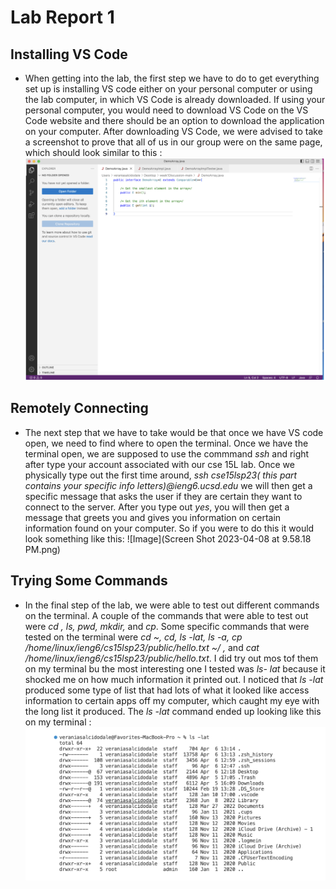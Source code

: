 # Lab Report 1
## Installing VS Code
- When getting into the lab, the first step we have to do to get everything set up is installing VS code either on your personal computer or using 
  the lab computer, in which VS Code is already downloaded.
  If using your personal computer, you would need to download VS Code on the VS Code website and there should be an option to download the application
  on your computer. After downloading VS Code, we were advised to take a screenshot to prove that all of us in our group were on the same page, which 
  should look similar to this : ![Image](Screen%20Shot%202023-04-08%20at%205.14.51%20PM.png)
  
## Remotely Connecting
- The next step that we have to take would be that once we have VS code open, we need to find where to open the terminal. Once we have the terminal open, we are supposed to use the commmand *ssh* and right after type your account associated with our cse 15L lab. Once we physically type out the first time around, *ssh cse15lsp23( this part contains your specific info letters)@ieng6.ucsd.edu* we will then get a specific message that asks the user if they are certain they want to connect to the server. After you type out *yes*, you will then get a message that greets you and gives you information on certain information found on your computer. So if you were to do this it would look something like this: ![Image](Screen Shot 2023-04-08 at 9.58.18 PM.png)

## Trying Some Commands
- In the final step of the lab, we were able to test out different commands on the terminal. A couple of the commands that were able to test out were *cd , ls, pwd, mkdir,* and *cp*. Some specific commands that were tested on the terminal were *cd ~, cd, ls -lat, ls -a, 
cp /home/linux/ieng6/cs15lsp23/public/hello.txt ~/ ,* and *cat /home/linux/ieng6/cs15lsp23/public/hello.txt*. I did try out mos tof them on my terminal bu the most interesting one I tested was *ls- lat* because it shocked me on how much information it printed out. I noticed that *ls -lat* produced some type of list that had lots of what it looked like access information to certain apps off my computer, which caught my eye with the long list it produced. The *ls -lat* command ended up looking like this on my terminal : ![Image](Screen%20Shot%202023-04-08%20at%2011.18.20%20PM.png)
